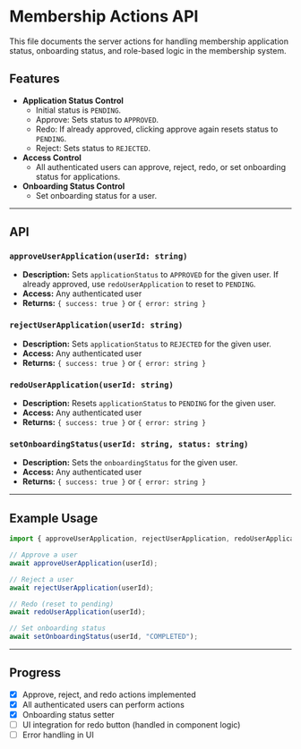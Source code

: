 # Membership Actions API

This file documents the server actions for handling membership application status, onboarding status, and role-based logic in the membership system.

## Features
- **Application Status Control**
  - Initial status is `PENDING`.
  - Approve: Sets status to `APPROVED`.
  - Redo: If already approved, clicking approve again resets status to `PENDING`.
  - Reject: Sets status to `REJECTED`.
- **Access Control**
  - All authenticated users can approve, reject, redo, or set onboarding status for applications.
- **Onboarding Status Control**
  - Set onboarding status for a user.

---

## API

### `approveUserApplication(userId: string)`
- **Description:** Sets `applicationStatus` to `APPROVED` for the given user. If already approved, use `redoUserApplication` to reset to `PENDING`.
- **Access:** Any authenticated user
- **Returns:** `{ success: true }` or `{ error: string }`

### `rejectUserApplication(userId: string)`
- **Description:** Sets `applicationStatus` to `REJECTED` for the given user.
- **Access:** Any authenticated user
- **Returns:** `{ success: true }` or `{ error: string }`

### `redoUserApplication(userId: string)`
- **Description:** Resets `applicationStatus` to `PENDING` for the given user.
- **Access:** Any authenticated user
- **Returns:** `{ success: true }` or `{ error: string }`

### `setOnboardingStatus(userId: string, status: string)`
- **Description:** Sets the `onboardingStatus` for the given user.
- **Access:** Any authenticated user
- **Returns:** `{ success: true }` or `{ error: string }`

---

## Example Usage

```ts
import { approveUserApplication, rejectUserApplication, redoUserApplication, setOnboardingStatus } from "@/components/membership/action";

// Approve a user
await approveUserApplication(userId);

// Reject a user
await rejectUserApplication(userId);

// Redo (reset to pending)
await redoUserApplication(userId);

// Set onboarding status
await setOnboardingStatus(userId, "COMPLETED");
```

---

## Progress
- [x] Approve, reject, and redo actions implemented
- [x] All authenticated users can perform actions
- [x] Onboarding status setter
- [ ] UI integration for redo button (handled in component logic)
- [ ] Error handling in UI 